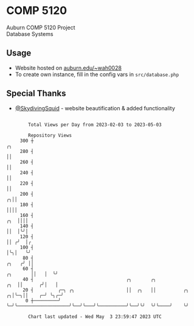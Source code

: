 # COMP 5120
Auburn COMP 5120 Project  
Database Systems

## Usage
- Website hosted on [auburn.edu/~wah0028](https://webhome.auburn.edu/~wah0028/)
- To create own instance, fill in the config vars in `src/database.php`

## Special Thanks
- [@SkydivingSquid](https://github.com/SkydivingSquid) - website beautification & added functionality

```

        Total Views per Day from 2023-02-03 to 2023-05-03

        Repository Views
     300 ┼                                                                                      ╭╮
     280 ┤                                                                                      ││
     260 ┤                                                                                      ││
     240 ┤                                                                                      ││
     220 ┤                                                                                      ││
     200 ┤                                                                                    ╭╮││
     180 ┤                                                                                    ││││
     160 ┤                                                                                ╭╮  ││││
     140 ┤                                                                                ││  │╰╯│
     120 ┤                                                                                ││ ╭╯  │╭
     100 ┤                                                                                │╰╮│   ╰╯
      80 ┤                                                                          ╭╮   ╭╯ ││
      60 ┤                                                                 ╭╮       ││   │  ╰╯
      40 ┤                                  ╭╮       ╭╮                ╭╮  ││      ╭╯│   │
      20 ┤         ╭─╮ ╭╮                   ││  ╭╮   ││          ╭╮  ╭╮│╰─╮││    ╭─╯ ╰╮╭─╯
       0 ┼─────────╯ ╰─╯╰───────────────────╯╰──╯╰───╯╰──────────╯╰──╯╰╯  ╰╯╰────╯    ╰╯

        Chart last updated - Wed May  3 23:59:47 2023 UTC
        
```
